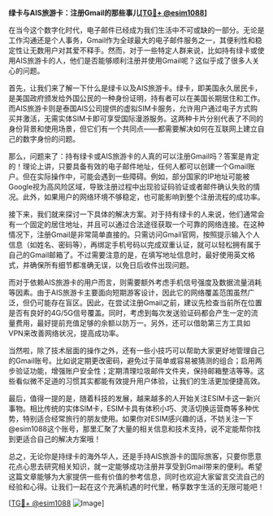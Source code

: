 **绿卡与AIS旅游卡：注册Gmail的那些事儿[[TG💪+ @esim1088](https://t.me/s/esim1088)]**

在当今这个数字化时代，电子邮件已经成为我们生活中不可或缺的一部分。无论是工作沟通还是个人事务，Gmail作为全球最大的电子邮件服务之一，其便利性和稳定性让无数用户对其爱不释手。然而，对于一些特定人群来说，比如持有绿卡或使用AIS旅游卡的人，他们是否能够顺利注册并使用Gmail呢？这似乎成了很多人关心的问题。

首先，让我们来了解一下什么是绿卡以及AIS旅游卡。绿卡，即美国永久居民卡，是美国政府颁发给外国公民的一种身份证明，持有者可以在美国长期居住和工作。而AIS旅游卡则是泰国AIS公司提供的虚拟SIM卡服务，允许用户通过电子方式购买并激活，无需实体SIM卡即可享受国际漫游服务。这两种卡片分别代表了不同的身份背景和使用场景，但它们有一个共同点——都需要解决如何在互联网上建立自己的数字身份的问题。

那么，问题来了：持有绿卡或AIS旅游卡的人真的可以注册Gmail吗？答案是肯定的！理论上讲，只要具备有效的电子邮件地址，任何人都可以创建一个Gmail账户。但在实际操作中，可能会遇到一些障碍。例如，部分国家的IP地址可能被Google视为高风险区域，导致注册过程中出现验证码验证或者邮件确认失败的情况。此外，如果用户的网络环境不够稳定，也可能影响到整个注册流程的成功率。

接下来，我们就来探讨一下具体的解决方案。对于持有绿卡的人来说，他们通常会有一个固定的居住地址，并且可以通过合法途径获取一个可靠的网络连接。在这种情况下，注册Gmail是非常简单直接的。只需访问Gmail官网，按照提示输入个人信息（如姓名、密码等），再绑定手机号码以完成双重认证，就可以轻松拥有属于自己的Gmail邮箱了。不过需要注意的是，在填写地址信息时，最好使用英文格式，并确保所有细节都准确无误，以免日后收件出现问题。

而对于依赖AIS旅游卡的用户而言，则需要额外考虑手机信号强度及数据流量消耗等因素。由于AIS旅游卡主要面向短期游客设计，因此它的网络覆盖范围虽然广泛，但仍可能存在盲区。因此，在尝试注册Gmail之前，建议先检查当前所在位置是否有良好的4G/5G信号覆盖。同时，考虑到每次发送验证码都会产生一定的流量费用，最好提前充值足够的余额以防万一。另外，还可以借助第三方工具如VPN来改善网络状况，提高成功率。

当然啦，除了技术层面的操作之外，还有一些小技巧可以帮助大家更好地管理自己的Gmail账号。比如说定期更改密码，避免过于简单或容易被猜测的组合；启用两步验证功能，增强账户安全性；定期清理垃圾邮件文件夹，保持邮箱整洁等等。这些看似微不足道的习惯其实都能有效提升用户体验，让我们的生活更加便捷高效。

最后，值得一提的是，随着科技的发展，越来越多的人开始关注ESIM卡这一新兴事物。相比传统的实体SIM卡，ESIM卡具有体积小巧、灵活切换运营商等多种优势，特别适合经常旅行的朋友使用。如果你对ESIM感兴趣的话，不妨关注一下@esim1088这个账号，那里汇聚了大量的相关信息和技术支持，说不定能帮你找到更适合自己的解决方案哦！

总之，无论你是持绿卡的海外华人，还是手持AIS旅游卡的国际旅客，只要你愿意花点心思去研究相关知识，就一定能够成功注册并享受到Gmail带来的便利。希望这篇文章能够为大家提供一些有价值的参考信息，同时也欢迎大家留言交流自己的经验和心得。让我们一起在这个充满机遇的时代里，畅享数字生活的无限可能吧！

[[TG💪+ @esim1088](https://t.me/s/esim1088) ![Image](https://i.postimg.cc/4NQfJmqS/Snipaste-2025-05-13-00-14-12.png)]